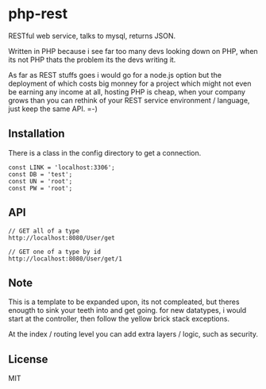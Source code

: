# php-rest

  RESTful web service, talks to mysql, returns JSON.
  
  Written in PHP because i see far too many devs looking down on PHP,
  when its not PHP thats the problem its the devs writing it.
  
  As far as REST stuffs goes i would go for a node.js option but
  the deployment of which costs big monney for a project which
  might not even be earning any income at all, hosting PHP is cheap,
  when your company grows than you can rethink of your REST service
  environment / language, just keep the same API. =-)

## Installation

  There is a class in the config directory to get a connection.

	const LINK = 'localhost:3306';
	const DB = 'test';
	const UN = 'root';
	const PW = 'root';

## API

	// GET all of a type
	http://localhost:8080/User/get
	
	// GET one of a type by id
	http://localhost:8080/User/get/1

## Note

  This is a template to be expanded upon, its not compleated, 
  but theres enougth to sink your teeth into and get going.
  for new datatypes, i would start at the controller, then
  follow the yellow brick stack exceptions.
  
  At the index / routing level you can add extra layers / logic, such as security.
  
## License

  MIT
